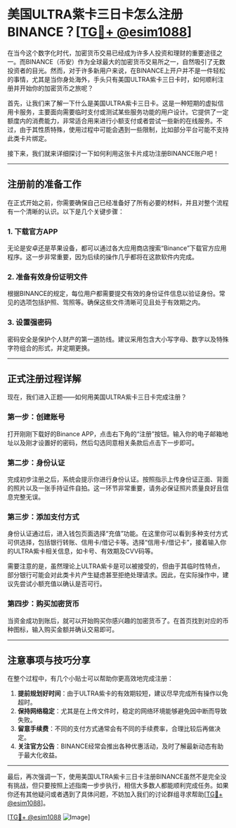 # 美国ULTRA紫卡三日卡怎么注册BINANCE？[[TG💪+ @esim1088](https://t.me/s/esim1088)]

在当今这个数字化时代，加密货币交易已经成为许多人投资和理财的重要途径之一。而BINANCE（币安）作为全球最大的加密货币交易所之一，自然吸引了无数投资者的目光。然而，对于许多新用户来说，在BINANCE上开户并不是一件轻松的事情，尤其是当你身处海外，手头只有美国ULTRA紫卡三日卡时，如何顺利注册并开始你的加密货币之旅呢？

首先，让我们来了解一下什么是美国ULTRA紫卡三日卡。这是一种短期的虚拟信用卡服务，主要面向需要临时支付或测试某些服务功能的用户设计。它提供了一定额度内的消费能力，非常适合用来进行小额支付或者尝试一些新的在线服务。不过，由于其性质特殊，使用过程中可能会遇到一些限制，比如部分平台可能不支持此类卡片绑定。

接下来，我们就来详细探讨一下如何利用这张卡片成功注册BINANCE账户吧！

---

## 注册前的准备工作

在正式开始之前，你需要确保自己已经准备好了所有必要的材料，并且对整个流程有一个清晰的认识。以下是几个关键步骤：

### 1. 下载官方APP
无论是安卓还是苹果设备，都可以通过各大应用商店搜索“Binance”下载官方应用程序。这一步非常重要，因为后续的操作几乎都将在这款软件内完成。

### 2. 准备有效身份证明文件
根据BINANCE的规定，每位用户都需要提交有效的身份证件信息以验证身份。常见的选项包括护照、驾照等。确保这些文件清晰可见且处于有效期之内。

### 3. 设置强密码
密码安全是保护个人财产的第一道防线。建议采用包含大小写字母、数字以及特殊字符组合的形式，并定期更换。

---

## 正式注册过程详解

现在，我们进入正题——如何用美国ULTRA紫卡三日卡完成注册？

### 第一步：创建账号
打开刚刚下载好的Binance APP，点击右下角的“注册”按钮。输入你的电子邮箱地址以及刚才设置好的密码，然后勾选同意相关条款后点击下一步即可。

### 第二步：身份认证
完成初步注册之后，系统会提示你进行身份认证。按照指示上传身份证正面、背面的照片以及一张手持证件自拍。这一环节非常重要，请务必保证照片质量良好且信息完整无误。

### 第三步：添加支付方式
身份认证通过后，进入钱包页面选择“充值”功能。在这里你可以看到多种支付方式可供选择，包括银行转账、信用卡/借记卡等。选择“信用卡/借记卡”，接着输入你的ULTRA紫卡相关信息，如卡号、有效期及CVV码等。

需要注意的是，虽然理论上ULTRA紫卡是可以被接受的，但由于其临时性特点，部分银行可能会对此类卡片产生疑虑甚至拒绝处理请求。因此，在实际操作中，建议先尝试小额充值以确认是否可行。

### 第四步：购买加密货币
当资金成功到账后，就可以开始购买你感兴趣的加密货币了。在首页找到对应的币种图标，输入购买金额并确认交易即可。

---

## 注意事项与技巧分享

在整个过程中，有几个小贴士可以帮助你更高效地完成注册：

1. **提前规划好时间**：由于ULTRA紫卡的有效期较短，建议尽早完成所有操作以免超时。
2. **保持网络稳定**：尤其是在上传文件时，稳定的网络环境能够避免因中断而导致失败。
3. **留意手续费**：不同的支付方式通常会有不同的手续费率，合理比较后再做决定。
4. **关注官方公告**：BINANCE经常会推出各种优惠活动，及时了解最新动态有助于最大化收益。

---

最后，再次强调一下，使用美国ULTRA紫卡三日卡注册BINANCE虽然不是完全没有挑战，但只要按照上述指南一步步执行，相信大多数人都能顺利完成任务。如果你还有其他疑问或者遇到了具体问题，不妨加入我们的讨论群组寻求帮助[[TG💪+ @esim1088](https://t.me/s/esim1088)]。

[[TG💪+ @esim1088](https://t.me/s/esim1088) ![Image](https://i.postimg.cc/4NQfJmqS/Snipaste-2025-05-13-00-14-12.png)]